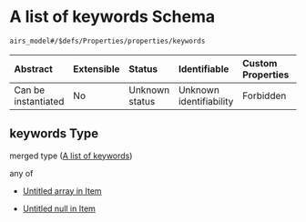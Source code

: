 # A list of keywords Schema

```txt
airs_model#/$defs/Properties/properties/keywords
```



| Abstract            | Extensible | Status         | Identifiable            | Custom Properties | Additional Properties | Access Restrictions | Defined In                                                      |
| :------------------ | :--------- | :------------- | :---------------------- | :---------------- | :-------------------- | :------------------ | :-------------------------------------------------------------- |
| Can be instantiated | No         | Unknown status | Unknown identifiability | Forbidden         | Allowed               | none                | [model.schema.json\*](model.schema.json "open original schema") |

## keywords Type

merged type ([A list of keywords](model-defs-properties-properties-a-list-of-keywords.md))

any of

* [Untitled array in Item](model-defs-properties-properties-a-list-of-keywords-anyof-0.md "check type definition")

* [Untitled null in Item](model-defs-properties-properties-a-list-of-keywords-anyof-1.md "check type definition")
